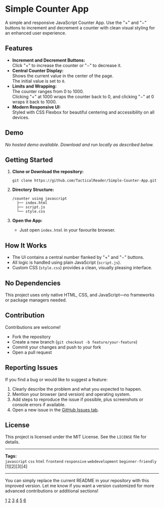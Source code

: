 
# Simple Counter App

A simple and responsive JavaScript Counter App. Use the "+" and "−" buttons to increment and decrement a counter with clean visual styling for an enhanced user experience.

## Features

- **Increment and Decrement Buttons:**  
  Click "+" to increase the counter or "−" to decrease it.
- **Central Counter Display:**  
  Shows the current value in the center of the page.  
  The initial value is set to `0`.
- **Limits and Wrapping:**  
  The counter ranges from 0 to 1000.  
  Clicking "+" at 1000 wraps the counter back to 0, and clicking "−" at 0 wraps it back to 1000.
- **Modern Responsive UI:**  
  Styled with CSS Flexbox for beautiful centering and accessibility on all devices.

## Demo

_No hosted demo available. Download and run locally as described below._

## Getting Started

1. **Clone or Download the repository:**
   ```
   git clone https://github.com/TacticalReader/Simple-Counter-App.git
   ```
2. **Directory Structure:**
   ```
   /counter using javascript
     ├── index.html
     ├── script.js
     └── style.css
   ```

3. **Open the App:**
   - Just open `index.html` in your favourite browser.

## How It Works

- The UI contains a central number flanked by "+" and "−" buttons.
- All logic is handled using plain JavaScript (`script.js`).
- Custom CSS (`style.css`) provides a clean, visually pleasing interface.

## No Dependencies

This project uses only native HTML, CSS, and JavaScript—no frameworks or package managers needed.

## Contribution

Contributions are welcome!
- Fork the repository
- Create a new branch (`git checkout -b feature/your-feature`)
- Commit your changes and push to your fork
- Open a pull request

## Reporting Issues

If you find a bug or would like to suggest a feature:
1. Clearly describe the problem and what you expected to happen.
2. Mention your browser (and version) and operating system.
3. Add steps to reproduce the issue if possible, plus screenshots or console errors if available.
4. Open a new issue in the [GitHub Issues tab](https://github.com/TacticalReader/Simple-Counter-App/issues).

## License

This project is licensed under the MIT License. See the `LICENSE` file for details.

***

**Tags:**  
`javascript` `css` `html` `frontend` `responsive` `webdevelopment` `beginner-friendly` [1][2][3][4]

***

You can simply replace the current README in your repository with this improved version. Let me know if you want a version customized for more advanced contributions or additional sections!

[1](https://github.com/TacticalReader/Simple-Counter-App/tree/main/counter%20using%20javascript)
[2](https://github.com/TacticalReader/Simple-Counter-App/blob/main/counter%20using%20javascript/index.html)
[3](https://github.com/TacticalReader/Simple-Counter-App/blob/main/counter%20using%20javascript/script.js)
[4](https://github.com/TacticalReader/Simple-Counter-App/blob/main/counter%20using%20javascript/style.css)
[5](https://github.com/TacticalReader/Simple-Counter-App/blob/main/LICENSE)
[6](https://github.com/TacticalReader/Simple-Counter-App/blob/main/README.md)
